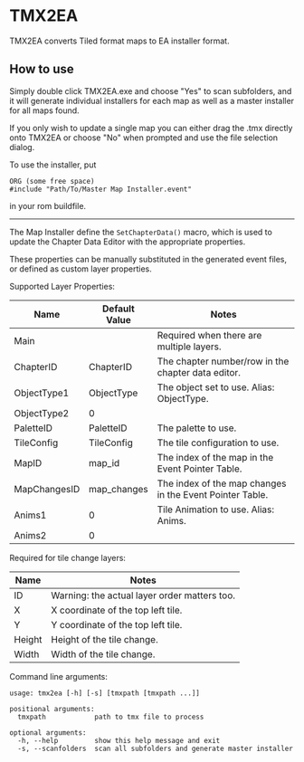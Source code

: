 # TMX2EA

TMX2EA converts Tiled format maps to EA installer format.

## How to use

Simply double click TMX2EA.exe and choose "Yes" to scan subfolders, and it will generate individual installers for each map as well as a master installer for all maps found.

If you only wish to update a single map you can either drag the .tmx directly onto TMX2EA or choose "No" when prompted and use the file selection dialog.

To use the installer, put

    ORG (some free space)
    #include "Path/To/Master Map Installer.event"

in your rom buildfile.

---

The Map Installer define the `SetChapterData()` macro, which is used to update the Chapter Data Editor with the appropriate properties.

These properties can be manually substituted in the generated event files, or defined as custom layer properties.

Supported Layer Properties:

| Name         | Default Value  | Notes                                                    |
| ------------ | -------------- | -------------------------------------------------------- |
| Main         |                | Required when there are multiple layers.                 |
| ChapterID    | ChapterID      | The chapter number/row in the chapter data editor.       |
| ObjectType1  | ObjectType     | The object set to use. Alias: ObjectType.                |
| ObjectType2  | 0              |                                                          |
| PaletteID    | PaletteID      | The palette to use.                                      |
| TileConfig   | TileConfig     | The tile configuration to use.                           |
| MapID        | map_id         | The index of the map in the Event Pointer Table.         |
| MapChangesID | map_changes    | The index of the map changes in the Event Pointer Table. |
| Anims1       | 0              | Tile Animation to use. Alias: Anims.                     |
| Anims2       | 0              |                                                          |

Required for tile change layers:

| Name         | Notes                                        |
| ------------ | -------------------------------------------- |
| ID           | Warning: the actual layer order matters too. |
| X            | X coordinate of the top left tile.           |
| Y            | Y coordinate of the top left tile.           |
| Height       | Height of the tile change.                   |
| Width        | Width of the tile change.                    |

Command line arguments:

	usage: tmx2ea [-h] [-s] [tmxpath [tmxpath ...]]

	positional arguments:
	  tmxpath            path to tmx file to process

	optional arguments:
	  -h, --help         show this help message and exit
	  -s, --scanfolders  scan all subfolders and generate master installer
